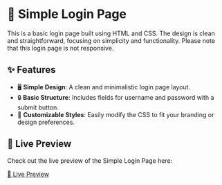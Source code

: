 # 🔐 Simple Login Page

This is a basic login page built using HTML and CSS. The design is clean and straightforward, focusing on simplicity and functionality. Please note that this login page is not responsive.

## ✨ Features

- 🖥️ **Simple Design**: A clean and minimalistic login page layout.
- 🔒 **Basic Structure**: Includes fields for username and password with a submit button.
- 🎨 **Customizable Styles**: Easily modify the CSS to fit your branding or design preferences.

## 🚀 Live Preview

Check out the live preview of the Simple Login Page here:

[🔗 Live Preview](https://mohan-login-page.netlify.app/)

